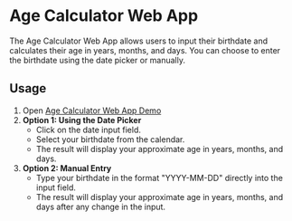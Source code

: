 # Age Calculator Web App

The Age Calculator Web App allows users to input their birthdate and calculates their age in years, months, and days. You can choose to enter the birthdate using the date picker or manually.

## Usage

1. Open [Age Calculator Web App Demo](https://m7mmed-sayed.github.io/CodeALpha_Age_Calculator/)
2. **Option 1: Using the Date Picker**
   - Click on the date input field.
   - Select your birthdate from the calendar.
   - The result will display your approximate age in years, months, and days.
3. **Option 2: Manual Entry**
   - Type your birthdate in the format "YYYY-MM-DD" directly into the input field.
   - The result will display your approximate age in years, months, and days after any change in the input.
